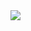 <img src="https://user-images.githubusercontent.com/76667723/151686648-e0408274-79b9-4e71-ad3a-ef39f58878d3.svg">
